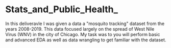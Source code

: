 # Stats_and_Public_Health_

In this deliveravle I was given a data a "mosquito tracking" dataset from the years 2008-2019. This data focused largely on the spread of West Nile Virus (WNV) in the city of Chicago. 
My task was to you will perform basic and advanced EDA as well as data wrangling to get familiar with the dataset.
